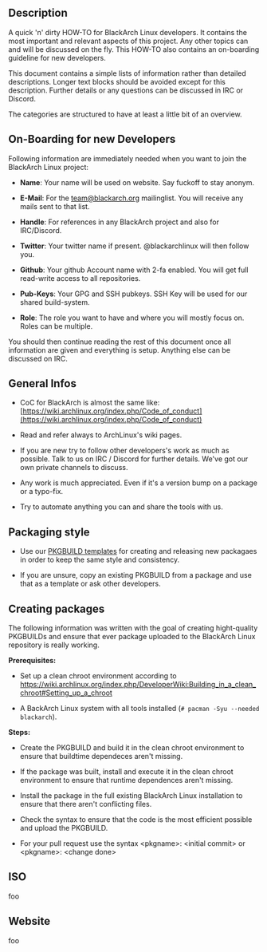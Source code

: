## Description

A quick 'n' dirty HOW-TO for BlackArch Linux developers. It contains the most
important and relevant aspects of this project. Any other topics can and will be
discussed on the fly. This HOW-TO also contains an on-boarding guideline for
new developers.

This document contains a simple lists of information rather than detailed
descriptions. Longer text blocks should be avoided except for this description.
Further details or any questions can be discussed in IRC or Discord.

The categories are structured to have at least a little bit of an overview.


## On-Boarding for new Developers

Following information are immediately needed when you want to join the BlackArch
Linux project:

- **Name**: Your name will be used on website. Say fuckoff to stay anonym.

- **E-Mail**: For the team@blackarch.org mailinglist. You will receive any mails
sent to that list.

- **Handle**: For references in any BlackArch project and also for IRC/Discord.

- **Twitter**: Your twitter name if present. @blackarchlinux will then follow
you.

- **Github**: Your github Account name with 2-fa enabled. You will get full
read-write access to all repositories.

- **Pub-Keys**: Your GPG and SSH pubkeys. SSH Key will be used for our shared
build-system.

- **Role**: The role you want to have and where you will mostly focus on. Roles
can be multiple.

You should then continue reading the rest of this document once all information
are given and everything is setup. Anything else can be discussed on IRC.


## General Infos

- CoC for BlackArch is almost the same like:
[https://wiki.archlinux.org/index.php/Code_of_conduct](https://wiki.archlinux.org/index.php/Code_of_conduct)

- Read and refer always to ArchLinux's wiki pages.

- If you are new try to follow other developers's work as much as possible. Talk
  to us on IRC / Discord for further details. We've got our own private channels
  to discuss.

- Any work is much appreciated. Even if it's a version bump on a package or a
  typo-fix.

- Try to automate anything you can and share the tools with us.


## Packaging style

- Use our [PKGBUILD templates](https://github.com/BlackArch/blackarch-pkgbuilds)
  for creating and releasing new packagaes in order to keep the same style and
  consistency.

- If you are unsure, copy an existing PKGBUILD from a package and use that as a
  template or ask other developers.


## Creating packages

The following information was written with the goal of creating hight-quality PKGBUILDs and ensure that ever package uploaded to the BlackArch Linux repository is really working.

**Prerequisites:**

- Set up a clean chroot environment according to https://wiki.archlinux.org/index.php/DeveloperWiki:Building_in_a_clean_chroot#Setting_up_a_chroot

- A BackArch Linux system with all tools installed (`# pacman -Syu --needed blackarch`).

**Steps:**

- Create the PKGBUILD and build it in the clean chroot environment to ensure that buildtime dependeces aren't missing.

- If the package was built, install and execute it in the clean chroot environment to ensure that runtime dependences aren't missing.

- Install the package in the full existing BlackArch Linux installation to ensure that there aren't conflicting files.

- Check the syntax to ensure that the code is the most efficient possible and upload the PKGBUILD.

- For your pull request use the syntax \<pkgname\>: \<initial commit\> or \<pkgname\>: \<change done\>

## ISO

foo


## Website

foo
